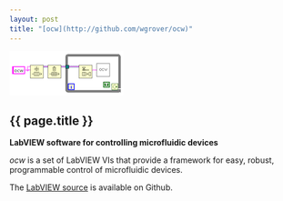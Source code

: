 ```yaml
---
layout: post
title: "[ocw](http://github.com/wgrover/ocw)"
---
```


![](images/ocw.png)

{{ page.title }}
----------------

**LabVIEW software for controlling microfluidic devices**

*ocw* is a set of LabVIEW VIs that provide a framework for easy, robust, programmable control of microfluidic devices.

The [LabVIEW source](http://github.com/wgrover/ocw) is available on Github.